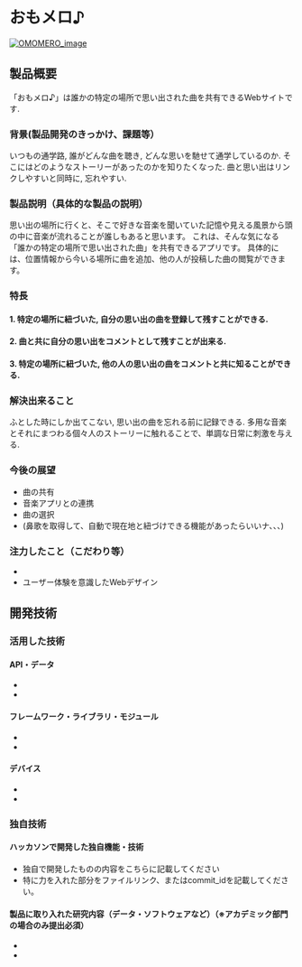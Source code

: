 # おもメロ♪

[![OMOMERO_image](https://github.com/jphacks/SP_2306/assets/95993731/dce70564-e54c-4e35-805d-aec5f4e51f73)]([https://www.youtube.com/watch?v=yYRQEdfGjEg](https://youtu.be/YI6g_QETREY))

## 製品概要
「おもメロ♪」は誰かの特定の場所で思い出された曲を共有できるWebサイトです.

### 背景(製品開発のきっかけ、課題等）
いつもの通学路, 誰がどんな曲を聴き, どんな思いを馳せて通学しているのか.
そこにはどのようなストーリーがあったのかを知りたくなった.
曲と思い出はリンクしやすいと同時に, 忘れやすい.

### 製品説明（具体的な製品の説明）
思い出の場所に行くと、そこで好きな音楽を聞いていた記憶や見える風景から頭の中に音楽が流れることが誰しもあると思います。
これは、そんな気になる「誰かの特定の場所で思い出された曲」を共有できるアプリです。
具体的には、位置情報から今いる場所に曲を追加、他の人が投稿した曲の閲覧ができます。

### 特長
#### 1. 特定の場所に紐づいた, 自分の思い出の曲を登録して残すことができる.
#### 2. 曲と共に自分の思い出をコメントとして残すことが出来る.
#### 3. 特定の場所に紐づいた, 他の人の思い出の曲をコメントと共に知ることができる.

### 解決出来ること
ふとした時にしか出てこない, 思い出の曲を忘れる前に記録できる.
多用な音楽とそれにまつわる個々人のストーリーに触れることで、単調な日常に刺激を与える.

### 今後の展望
* 曲の共有
* 音楽アプリとの連携
* 曲の選択
* (鼻歌を取得して、自動で現在地と紐づけできる機能があったらいいナ、、、)

### 注力したこと（こだわり等）
* 
* ユーザー体験を意識したWebデザイン

## 開発技術
### 活用した技術
#### API・データ
* 
* 

#### フレームワーク・ライブラリ・モジュール
* 
* 

#### デバイス
* 
* 

### 独自技術
#### ハッカソンで開発した独自機能・技術
* 独自で開発したものの内容をこちらに記載してください
* 特に力を入れた部分をファイルリンク、またはcommit_idを記載してください。

#### 製品に取り入れた研究内容（データ・ソフトウェアなど）（※アカデミック部門の場合のみ提出必須）
* 
* 
